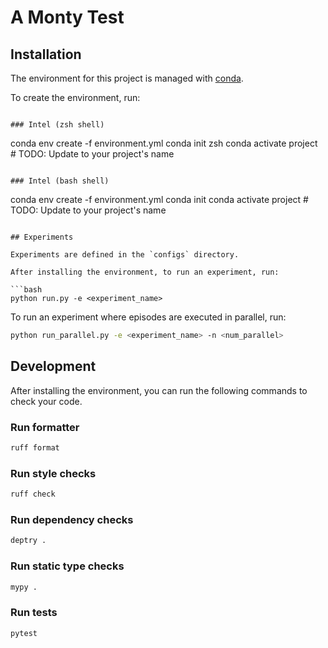 # A Monty Test

## Installation

The environment for this project is managed with [conda](https://www.anaconda.com/download/success).

To create the environment, run:

```

### Intel (zsh shell)
```
conda env create -f environment.yml
conda init zsh
conda activate project # TODO: Update to your project's name
```

### Intel (bash shell)
```
conda env create -f environment.yml
conda init
conda activate project # TODO: Update to your project's name
```

## Experiments

Experiments are defined in the `configs` directory.

After installing the environment, to run an experiment, run:

```bash
python run.py -e <experiment_name>
```

To run an experiment where episodes are executed in parallel, run:

```bash
python run_parallel.py -e <experiment_name> -n <num_parallel>
```

## Development

After installing the environment, you can run the following commands to check your code.

### Run formatter

```bash
ruff format
```

### Run style checks

```bash
ruff check
```

### Run dependency checks

```bash
deptry .
```

### Run static type checks

```bash
mypy .
```

### Run tests

```bash
pytest
```
